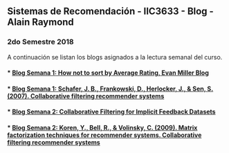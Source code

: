 ## Sistemas de Recomendación - IIC3633 - Blog - Alain Raymond
### 2do Semestre 2018

A continuación se listan los blogs asignados a la lectura semanal del curso.

#### * [Blog Semana 1:  How not to sort by Average Rating, Evan Miller Blog](https://github.com/alainray/recsys/blob/master/week1/semana11.md)

#### * [Blog Semana 1:  Schafer, J. B., Frankowski, D., Herlocker, J., & Sen, S. (2007). Collaborative filtering recommender systems](https://github.com/alainray/recsys/blob/master/week1/semana12.md)

#### * [Blog Semana 2:  Collaborative Filtering for Implicit Feedback Datasets](https://github.com/alainray/recsys/blob/master/week2/semana21.md)

#### * [Blog Semana 2:  Koren, Y., Bell, R., & Volinsky, C. (2009). Matrix factorization techniques for recommender systems. Collaborative filtering recommender systems](https://github.com/alainray/recsys/blob/master/week2/semana22.md)
